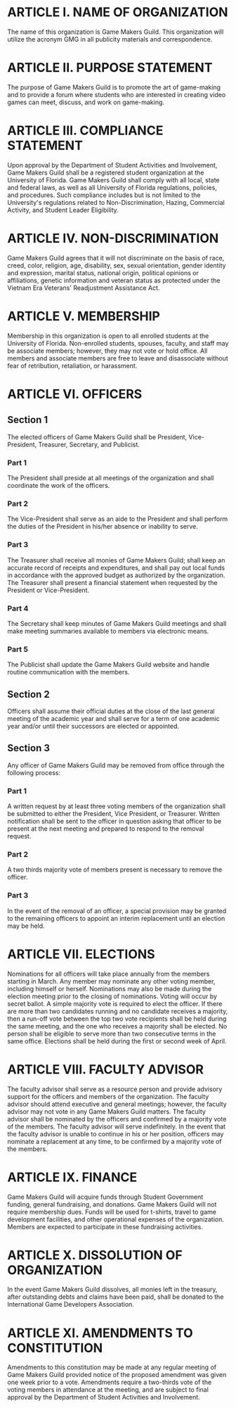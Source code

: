 # ARTICLE I.  NAME OF ORGANIZATION

The name of this organization is Game Makers Guild. This organization will
utilize the acronym GMG in all publicity materials and correspondence.

# ARTICLE II.  PURPOSE STATEMENT

The purpose of Game Makers Guild is to promote the art of game-making and to
provide a forum where students who are interested in creating video games can
meet, discuss, and work on game-making.

# ARTICLE III.  COMPLIANCE STATEMENT

Upon approval by the Department of Student Activities and Involvement, Game
Makers Guild shall be a registered student organization at the University of
Florida. Game Makers Guild shall comply with all local, state and federal
laws, as well as all University of Florida regulations, policies, and
procedures. Such compliance includes but is not limited to the University's
regulations related to Non-Discrimination, Hazing, Commercial Activity, and
Student Leader Eligibility.

# ARTICLE IV.  NON-DISCRIMINATION

Game Makers Guild agrees that it will not discriminate on the basis of race,
creed, color, religion, age, disability, sex, sexual orientation, gender
identity and expression, marital status, national origin, political opinions or
affiliations, genetic information and veteran status as protected under the
Vietnam Era Veterans' Readjustment Assistance Act.

# ARTICLE V.  MEMBERSHIP

Membership in this organization is open to all enrolled students at the
University of Florida. Non-enrolled students, spouses, faculty, and staff may
be associate members; however, they may not vote or hold office. All members
and associate members are free to leave and disassociate without fear of
retribution, retaliation, or harassment.

# ARTICLE VI.  OFFICERS

## Section 1

The elected officers of Game Makers Guild shall be President, Vice-President,
Treasurer, Secretary, and Publicist.

### Part 1

The President shall preside at all meetings of the organization and shall
coordinate the work of the officers.

### Part 2

The Vice-President shall serve as an aide to the President and shall perform
the duties of the President in his/her absence or inability to serve.

### Part 3

The Treasurer shall receive all monies of Game Makers Guild; shall keep an
accurate record of receipts and expenditures, and shall pay out local funds in
accordance with the approved budget as authorized by the organization. The
Treasurer shall present a financial statement when requested by the President
or Vice-President.

### Part 4

The Secretary shall keep minutes of Game Makers Guild meetings and shall make
meeting summaries available to members via electronic means.

### Part 5

The Publicist shall update the Game Makers Guild website and handle routine
communication with the members.

## Section 2

Officers shall assume their official duties at the close of the last general
meeting of the academic year and shall serve for a term of one academic year
and/or until their successors are elected or appointed.

## Section 3

Any officer of Game Makers Guild may be removed from office through the
following process:

### Part 1

A written request by at least three voting members of the organization shall be
submitted to either the President, Vice President, or Treasurer. Written
notification shall be sent to the officer in question asking that officer to be
present at the next meeting and prepared to respond to the removal request.

### Part 2

A two thirds majority vote of members present is necessary to remove the
officer.

### Part 3

In the event of the removal of an officer, a special provision may be granted
to the remaining officers to appoint an interim replacement until an election
may be held.

# ARTICLE VII.  ELECTIONS

Nominations for all officers will take place annually from the members starting
in March. Any member may nominate any other voting member, including himself or
herself. Nominations may also be made during the election meeting prior to the
closing of nominations. Voting will occur by secret ballot. A simple majority
vote is required to elect the officer. If there are more than two candidates
running and no candidate receives a majority, then a run-off vote between the
top two vote recipients shall be held during the same meeting, and the one who
receives a majority shall be elected. No person shall be eligible to serve more
than two consecutive terms in the same office. Elections shall be held during
the first or second week of April.

# ARTICLE VIII.  FACULTY ADVISOR

The faculty advisor shall serve as a resource person and provide advisory
support for the officers and members of the organization. The faculty advisor
should attend executive and general meetings; however, the faculty advisor may
not vote in any Game Makers Guild matters.  The faculty advisor shall be
nominated by the officers and confirmed by a majority vote of the members. The
faculty advisor will serve indefinitely. In the event that the faculty advisor
is unable to continue in his or her position, officers may nominate a
replacement at any time, to be confirmed by a majority vote of the members.

# ARTICLE IX.  FINANCE

Game Makers Guild will acquire funds through Student Government funding,
general fundraising, and donations. Game Makers Guild will not require
membership dues. Funds will be used for t-shirts, travel
to game development facilities, and other operational expenses of the
organization. Members are expected to participate in these fundraising
activities.

# ARTICLE X.  DISSOLUTION OF ORGANIZATION

In the event Game Makers Guild dissolves, all monies left in the treasury,
after outstanding debts and claims have been paid, shall be donated to the
International Game Developers Association.

# ARTICLE XI.  AMENDMENTS TO CONSTITUTION

Amendments to this constitution may be made at any regular meeting of Game
Makers Guild provided notice of the proposed amendment was given one week
prior to a vote. Amendments require a two-thirds vote of the voting members in
attendance at the meeting, and are subject to final approval by the Department
of Student Activities and Involvement.
